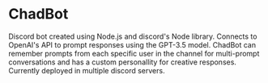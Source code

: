 # ChadBot
Discord bot created using Node.js and discord's Node library. Connects to OpenAI's API to prompt responses using the GPT-3.5 model. 
ChadBot can remember prompts from each specific user in the channel for multi-prompt conversations and has a custom personallity for creative responses. 
Currently deployed in multiple discord servers.
